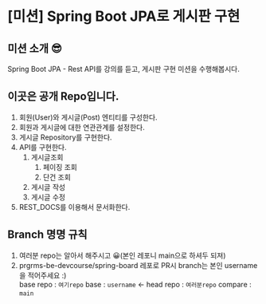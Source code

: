 # [미션] Spring Boot JPA로 게시판 구현

## 미션 소개 😎
Spring Boot JPA - Rest API를 강의를 듣고, 게시판 구현 미션을 수행해봅시다.

## 이곳은 공개 Repo입니다.
1. 회원(User)와 게시글(Post) 엔티티를 구성한다.
2. 회원과 게시글에 대한 연관관계를 설정한다.
3. 게시글 Repository를 구현한다.
4. API를 구현한다.
   1. 게시글조회
      1. 페이징 조회
      2. 단건 조회
   2. 게시글 작성
   3. 게시글 수정
5. REST_DOCS를 이용해서 문서화한다.


## Branch 명명 규칙
1.  여러분 repo는 알아서 해주시고 😀(본인 레포니 main으로 하셔두 되져)
2.  prgrms-be-devcourse/spring-board 레포로 PR시 branch는 본인 username을 적어주세요 :)  
base repo : `여기repo` base : `username` ← head repo : `여러분repo` compare : `main`

